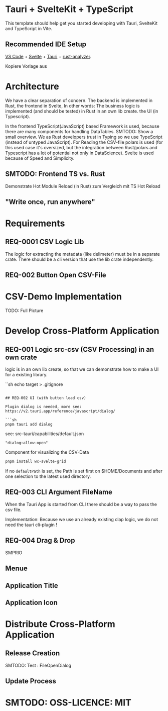 # Tauri + SvelteKit + TypeScript

This template should help get you started developing with Tauri, SvelteKit and TypeScript in Vite.

## Recommended IDE Setup

[VS Code](https://code.visualstudio.com/) + [Svelte](https://marketplace.visualstudio.com/items?itemName=svelte.svelte-vscode) + [Tauri](https://marketplace.visualstudio.com/items?itemName=tauri-apps.tauri-vscode) + [rust-analyzer](https://marketplace.visualstudio.com/items?itemName=rust-lang.rust-analyzer).


Kopiere Vorlage aus


# Architecture

We have a clear separation of concern.
The backend is implemented in Rust, the frontend in Svelte,
In other words: The business logic is implemented (and should be tested) in Rust in an own lib create.
the UI (in Typescript).

In the frontend TypeScript(JavaScript) based Framework is used, because there are many components for handling DataTables.
SMTODO: Show a small overview.
We as Rust developers trust in Typing so we use TypeScript (instead of untyped JavaScript).
For Reading the CSV-file polars is used (for this used case it's oversized, but the integration between Rust/polars and Typescript has a lot of potential not only in DataScience).
Svelte is used because of Speed and Simplicity.

## SMTODO: Frontend TS vs. Rust
Demonstrate Hot Module Reload (in Rust) zum Vergleich mit TS
Hot Reload

## "Write once, run anywhere"

# Requirements

## REQ-0001 CSV Logic Lib

The logic for extracting the metadata (like delimeter) must be in a separate crate.
There should be a cli version that use the lib crate independently.

## REQ-002 Button Open CSV-File

# CSV-Demo Implementation

TODO: Full Picture

# Develop Cross-Platform Application

## REQ-001 Logic src-csv (CSV Processing) in an own crate

logic is in an own lib create, so that we can demonstrate
how to make a UI for a existing library.

``sh
echo target > .gitignore
```

## REQ-002 UI (with button load csv)

Plugin dialog is needed, more see:
https://v2.tauri.app/reference/javascript/dialog/

```sh
pnpm tauri add dialog
```

see: src-tauri/capabilities/default.json

    "dialog:allow-open"

Component for visualizing the CSV-Data

```sh
pnpm install wx-svelte-grid
```

If no `defaultPath` is set, the Path is set first on $HOME/Documents and after one selection to the latest used directory.

## REQ-003 CLI Argument FileName

When the Tauri App is started from CLI there should be a way to pass the csv file.

Implementation:
Because we use an already existing clap logic, we do not need the tauri cli-plugin !

## REQ-004 Drag & Drop

SMPRIO

## Menue

## Application Title

## Application Icon

# Distribute Cross-Platform Application

## Release Creation

SMTODO: Test : FileOpenDialog

## Update Process

# SMTODO: OSS-LICENCE: MIT
